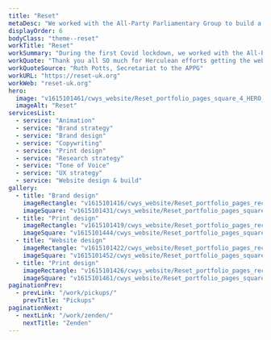 ```yaml
---
title: "Reset"
metaDesc: "We worked with the All-Party Parliamentary Group to build a brand and website"
displayOrder: 6
bodyClass: "theme--reset"
workTitle: "Reset"
workSummary: "During the first Covid lockdown, we worked with the All-Party Parliamentary Group for the Green New Deal to shine some optimism into the gloom, with a national engagement program exploring the ways we could Build Back Better."
workQuote: "Thank you all SO much for Herculean efforts getting the website ready on time, I can't tell you how much we appreciate it, and it looks great!"
workQuoteSource: "Ruth Potts, Secretariat to the APPG"
workURL: "https://reset-uk.org"
workWeb: "reset-uk.org"
hero:
  image: "v1615101461/cwys_website/Reset_portfolio_pages_square_4_HERO_ylmeaq"
  imageAlt: "Reset"
servicesList:
  - service: "Animation"
  - service: "Brand strategy"
  - service: "Brand design"
  - service: "Copywriting"
  - service: "Print design"
  - service: "Research strategy"
  - service: "Tone of Voice"
  - service: "UX strategy"
  - service: "Website design & build"
gallery:
  - title: "Brand design"
    imageRectangle: "v1615101416/cwys_website/Reset_portfolio_pages_rectangle_1_mxgnrt"
    imageSquare: "v1615101431/cwys_website/Reset_portfolio_pages_square_1_fazxbb"
  - title: "Print design"
    imageRectangle: "v1615101419/cwys_website/Reset_portfolio_pages_rectangle_2_qeewbo"
    imageSquare: "v1615101444/cwys_website/Reset_portfolio_pages_square_2_yfhnvh"
  - title: "Website design"
    imageRectangle: "v1615101422/cwys_website/Reset_portfolio_pages_rectangle_3_psxjsa"
    imageSquare: "v1615101452/cwys_website/Reset_portfolio_pages_square_3_gjhjyz"
  - title: "Print design"
    imageRectangle: "v1615101426/cwys_website/Reset_portfolio_pages_rectangle_4_sqi3ml"
    imageSquare: "v1615101461/cwys_website/Reset_portfolio_pages_square_4_HERO_ylmeaq"
paginationPrev:
  - prevLink: "/work/pickups/"
    prevTitle: "Pickups"
paginationNext:
  - nextLink: "/work/zenden/"
    nextTitle: "Zenden"
---
```

